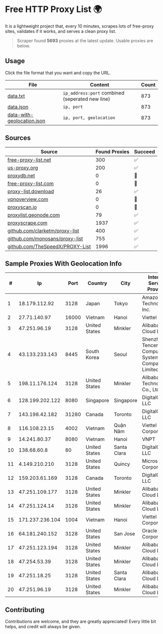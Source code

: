 
# Free HTTP Proxy List 🌍

It is a lightweight project that, every 10 minutes, scrapes lots of free-proxy sites, validates if it works, and serves a clean proxy list.


> Scraper found **5693** proxies at the latest update. Usable proxies are below.

## Usage

Click the file format that you want and copy the URL.


|File|Content|Count|
|----|-------|-----|
|[data.txt](https://raw.githubusercontent.com/themiralay/Proxy-List-World/master/data.txt)|`ip_address:port` combined (seperated new line)|873|
|[data.json](https://raw.githubusercontent.com/themiralay/Proxy-List-World/master/data.json)|`ip, port`|873|
|[data-with-geolocation.json](https://raw.githubusercontent.com/themiralay/Proxy-List-World/master/data-with-geolocation.json)|`ip, port, geolocation`|873|

## Sources

|Source|Found Proxies|Succeed|
|------|-------------|-------|
|[free-proxy-list.net](https://free-proxy-list.net)|300|✅|
|[us-proxy.org](https://www.us-proxy.org)|200|✅|
|[proxydb.net](http://proxydb.net)|0|🚫|
|[free-proxy-list.com](https://free-proxy-list.com/?page=&port=&type%5B%5D=http&type%5B%5D=https&up_time=0&search=Search)|0|🚫|
|[proxy-list.download](https://www.proxy-list.download/HTTP)|26|✅|
|[vpnoverview.com](https://vpnoverview.com/privacy/anonymous-browsing/free-proxy-servers)|0|🚫|
|[proxyscan.io](https://www.proxyscan.io)|0|🚫|
|[proxylist.geonode.com](https://proxylist.geonode.com/api/proxy-list?limit=300&page=1&sort_by=lastChecked&sort_type=desc&protocols=http,https)|79|✅|
|[proxyscrape.com](https://api.proxyscrape.com/v2/?request=displayproxies&protocol=http&timeout=10000&country=all&ssl=all&anonymity=all)|1937|✅|
|[github.com/clarketm/proxy-list](https://raw.githubusercontent.com/clarketm/proxy-list/master/proxy-list-raw.txt)|400|✅|
|[github.com/monosans/proxy-list](https://raw.githubusercontent.com/monosans/proxy-list/main/proxies/http.txt)|755|✅|
|[github.com/TheSpeedX/PROXY-List](https://raw.githubusercontent.com/TheSpeedX/PROXY-List/master/http.txt)|1996|✅|


## Sample Proxies With Geolocation Info

|#|Ip|Port|Country|City|Internet Service Provider|
|-|--|----|-------|----|-------------------------|
|1|18.179.112.92|3128|Japan|Tokyo|Amazon Technologies Inc.|
|2|27.71.140.97|16000|Vietnam|Hanoi|Viettel Group|
|3|47.251.96.19|3128|United States|Minkler|Alibaba Cloud LLC|
|4|43.133.233.143|8445|South Korea|Seoul|Shenzhen Tencent Computer Systems Company Limited|
|5|198.11.176.124|3128|United States|Minkler|Alibaba (US) Technology Co., Ltd.|
|6|128.199.202.122|8080|Singapore|Singapore|DigitalOcean, LLC|
|7|143.198.42.182|31280|Canada|Toronto|DigitalOcean, LLC|
|8|116.108.23.15|4002|Vietnam|Quận Năm|Viettel Corporation|
|9|14.241.80.37|8080|Vietnam|Hanoi|VNPT|
|10|138.68.60.8|80|United States|Santa Clara|DigitalOcean, LLC|
|11|4.149.210.210|3128|United States|Quincy|Microsoft Corporation|
|12|159.203.61.169|3128|Canada|Toronto|DigitalOcean, LLC|
|13|47.251.109.177|3128|United States|Minkler|Alibaba Cloud LLC|
|14|47.251.124.14|3128|United States|Minkler|Alibaba Cloud LLC|
|15|171.237.236.104|1004|Vietnam|Hanoi|Viettel Corporation|
|16|64.181.240.152|3128|United States|San Jose|Oracle Corporation|
|17|47.251.123.194|3128|United States|Minkler|Alibaba Cloud LLC|
|18|47.254.53.39|3128|United States|Minkler|Alibaba Cloud LLC|
|19|47.251.18.25|3128|United States|Santa Clara|Alibaba Cloud LLC|
|20|47.251.96.19|3128|United States|Minkler|Alibaba Cloud LLC|



## Contributing

Contributions are welcome, and they are greatly appreciated! Every
little bit helps, and credit will always be given.


